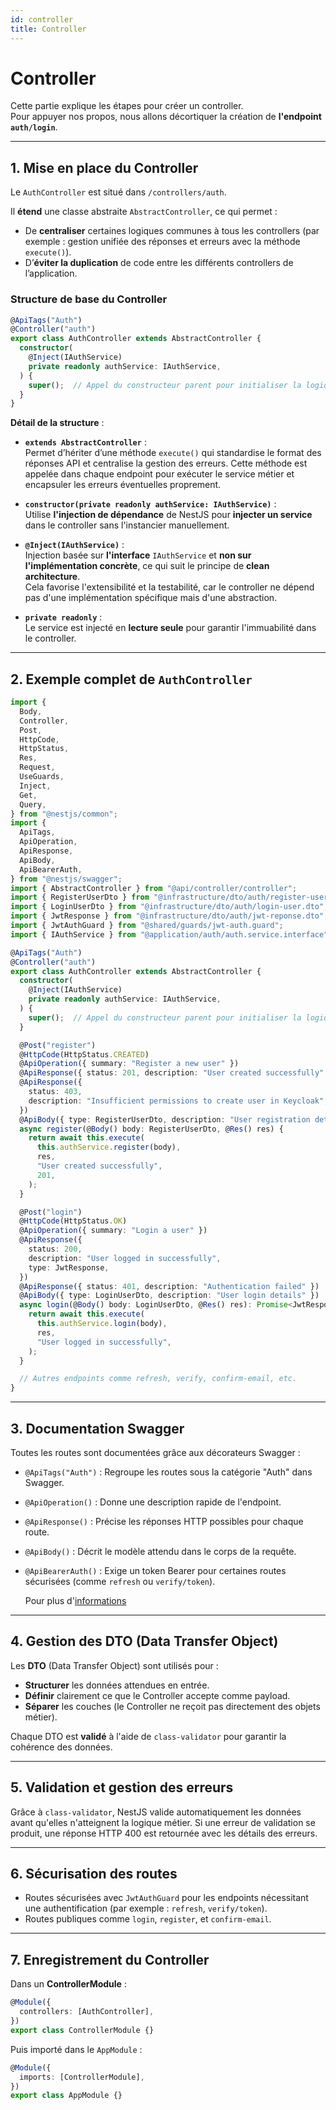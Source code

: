 ```yaml
---
id: controller
title: Controller
---
```


# Controller
Cette partie explique les étapes pour créer un controller.  
Pour appuyer nos propos, nous allons décortiquer la création de **l'endpoint `auth/login`**.

---

## 1. Mise en place du Controller

Le `AuthController` est situé dans `/controllers/auth`.

Il **étend** une classe abstraite `AbstractController`, ce qui permet :

- De **centraliser** certaines logiques communes à tous les controllers (par exemple : gestion unifiée des réponses et erreurs avec la méthode `execute()`).
- D’**éviter la duplication** de code entre les différents controllers de l’application.

### Structure de base du Controller

```typescript
@ApiTags("Auth")
@Controller("auth")
export class AuthController extends AbstractController {
  constructor(
    @Inject(IAuthService)
    private readonly authService: IAuthService,
  ) {
    super();  // Appel du constructeur parent pour initialiser la logique commune
  }
}
```

**Détail de la structure** :

- **`extends AbstractController`** :  
  Permet d’hériter d’une méthode `execute()` qui standardise le format des réponses API et centralise la gestion des erreurs.
  Cette méthode est appelée dans chaque endpoint pour exécuter le service métier et encapsuler les erreurs éventuelles proprement.
  
- **`constructor(private readonly authService: IAuthService)`** :  
  Utilise **l'injection de dépendance** de NestJS pour **injecter un service** dans le controller sans l'instancier manuellement.

- **`@Inject(IAuthService)`** :  
  Injection basée sur **l'interface** `IAuthService` et **non sur l'implémentation concrète**, ce qui suit le principe de **clean architecture**.  
  Cela favorise l'extensibilité et la testabilité, car le controller ne dépend pas d'une implémentation spécifique mais d'une abstraction.

- **`private readonly`** :  
  Le service est injecté en **lecture seule** pour garantir l'immuabilité dans le controller.

---

## 2. Exemple complet de `AuthController`

```typescript
import {
  Body,
  Controller,
  Post,
  HttpCode,
  HttpStatus,
  Res,
  Request,
  UseGuards,
  Inject,
  Get,
  Query,
} from "@nestjs/common";
import {
  ApiTags,
  ApiOperation,
  ApiResponse,
  ApiBody,
  ApiBearerAuth,
} from "@nestjs/swagger";
import { AbstractController } from "@api/controller/controller";
import { RegisterUserDto } from "@infrastructure/dto/auth/register-user.dto";
import { LoginUserDto } from "@infrastructure/dto/auth/login-user.dto";
import { JwtResponse } from "@infrastructure/dto/auth/jwt-reponse.dto";
import { JwtAuthGuard } from "@shared/guards/jwt-auth.guard";
import { IAuthService } from "@application/auth/auth.service.interface";

@ApiTags("Auth")
@Controller("auth")
export class AuthController extends AbstractController {
  constructor(
    @Inject(IAuthService)
    private readonly authService: IAuthService,
  ) {
    super();  // Appel du constructeur parent pour initialiser la logique commune
  }

  @Post("register")
  @HttpCode(HttpStatus.CREATED)
  @ApiOperation({ summary: "Register a new user" })
  @ApiResponse({ status: 201, description: "User created successfully" })
  @ApiResponse({
    status: 403,
    description: "Insufficient permissions to create user in Keycloak",
  })
  @ApiBody({ type: RegisterUserDto, description: "User registration details" })
  async register(@Body() body: RegisterUserDto, @Res() res) {
    return await this.execute(
      this.authService.register(body),
      res,
      "User created successfully",
      201,
    );
  }

  @Post("login")
  @HttpCode(HttpStatus.OK)
  @ApiOperation({ summary: "Login a user" })
  @ApiResponse({
    status: 200,
    description: "User logged in successfully",
    type: JwtResponse,
  })
  @ApiResponse({ status: 401, description: "Authentication failed" })
  @ApiBody({ type: LoginUserDto, description: "User login details" })
  async login(@Body() body: LoginUserDto, @Res() res): Promise<JwtResponse> {
    return await this.execute(
      this.authService.login(body),
      res,
      "User logged in successfully",
    );
  }

  // Autres endpoints comme refresh, verify, confirm-email, etc.
}
```

---

## 3. Documentation Swagger

Toutes les routes sont documentées grâce aux décorateurs Swagger :

- `@ApiTags("Auth")` : Regroupe les routes sous la catégorie "Auth" dans Swagger.
- `@ApiOperation()` : Donne une description rapide de l'endpoint.
- `@ApiResponse()` : Précise les réponses HTTP possibles pour chaque route.
- `@ApiBody()` : Décrit le modèle attendu dans le corps de la requête.
- `@ApiBearerAuth()` : Exige un token Bearer pour certaines routes sécurisées (comme `refresh` ou `verify/token`).

  Pour plus d'[informations](https://docs.nestjs.com/openapi/introduction)
---

## 4. Gestion des DTO (Data Transfer Object)

Les **DTO** (Data Transfer Object) sont utilisés pour :

- **Structurer** les données attendues en entrée.
- **Définir** clairement ce que le Controller accepte comme payload.
- **Séparer** les couches (le Controller ne reçoit pas directement des objets métier).

Chaque DTO est **validé** à l'aide de `class-validator` pour garantir la cohérence des données.

---

## 5. Validation et gestion des erreurs

Grâce à `class-validator`, NestJS valide automatiquement les données avant qu'elles n'atteignent la logique métier. Si une erreur de validation se produit, une réponse HTTP 400 est retournée avec les détails des erreurs.

---

## 6. Sécurisation des routes

- Routes sécurisées avec `JwtAuthGuard` pour les endpoints nécessitant une authentification (par exemple : `refresh`, `verify/token`).
- Routes publiques comme `login`, `register`, et `confirm-email`.

---

## 7. Enregistrement du Controller

Dans un **ControllerModule** :

```typescript
@Module({
  controllers: [AuthController],
})
export class ControllerModule {}
```

Puis importé dans le `AppModule` :

```typescript
@Module({
  imports: [ControllerModule],
})
export class AppModule {}
```